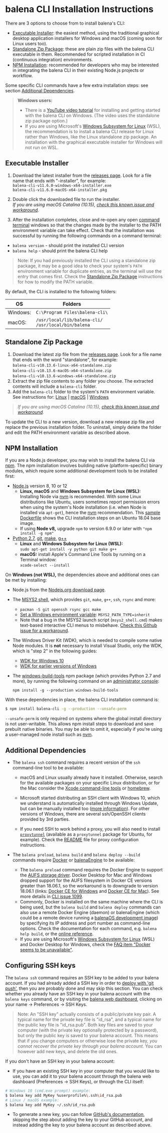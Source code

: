 # balena CLI Installation Instructions

There are 3 options to choose from to install balena's CLI:

* [Executable Installer](#executable-installer): the easiest method, using the traditional
  graphical desktop application installers for Windows and macOS (coming soon for Linux users too).
* [Standalone Zip Package](#standalone-zip-package): these are plain zip files with the balena CLI
  executable in them. Recommended for scripted installation in CI (continuous integration)
  environments.
* [NPM Installation](#npm-installation): recommended for developers who may be interested in
  integrating the balena CLI in their existing Node.js projects or workflow.

Some specific CLI commands have a few extra installation steps: see section [Additional
Dependencies](#additional-dependencies).

> **Windows users:**
> * There is a [YouTube video tutorial](https://www.youtube.com/watch?v=2LApclXFqsg) for installing
>   and getting started with the balena CLI on Windows. (The video uses the standalone zip package
>   option.)
> * If you are using Microsoft's [Windows Subsystem for
>   Linux](https://docs.microsoft.com/en-us/windows/wsl/about) (WSL), the recommendation is to
>   install a balena CLI release for Linux rather than Windows, like the Linux standalone zip
>   package. An installation with the graphical executable installer for Windows will not run on
>   WSL.

## Executable Installer

1. Download the latest installer from the [releases page](https://github.com/balena-io/balena-cli/releases).
   Look for a file name that ends with "-installer", for example:  
   `balena-cli-v11.6.0-windows-x64-installer.exe`  
   `balena-cli-v11.6.0-macOS-x64-installer.pkg`

2. Double click the downloaded file to run the installer.  
   _If you are using macOS Catalina (10.15), [check this known issue and
   workaround](https://github.com/balena-io/balena-cli/issues/1479)._

3. After the installation completes, close and re-open any open [command
   terminal](https://www.balena.io/docs/reference/cli/#choosing-a-shell-command-promptterminal)
   windows so that the changes made by the installer to the PATH environment variable can take
   effect. Check that the installation was successful by running the following commands on a
   command terminal:

* `balena version` - should print the installed CLI version
* `balena help` - should print the balena CLI help

> Note: If you had previously installed the CLI using a standalone zip package, it may be a good
> idea to check your system's `PATH` environment variable for duplicate entries, as the terminal
> will use the entry that comes first. Check the [Standalone Zip Package](#standalone-zip-package)
> instructions for how to modify the PATH variable.

By default, the CLI is installed to the following folders:

OS  | Folders
--- | ---
Windows: | `C:\Program Files\balena-cli\`
macOS:   | `/usr/local/lib/balena-cli/` <br> `/usr/local/bin/balena`

## Standalone Zip Package

1. Download the latest zip file from the [releases page](https://github.com/balena-io/balena-cli/releases).
   Look for a file name that ends with the word "standalone", for example:  
   `balena-cli-v10.13.6-linux-x64-standalone.zip`  
   `balena-cli-v10.13.6-macOS-x64-standalone.zip`  
   `balena-cli-v10.13.6-windows-x64-standalone.zip`
2. Extract the zip file contents to any folder you choose. The extracted contents will include a
   `balena-cli` folder.
3. Add the `balena-cli` folder to the system's `PATH` environment variable.  
   See instructions for:
   [Linux](https://stackoverflow.com/questions/14637979/how-to-permanently-set-path-on-linux-unix) |
   [macOS](https://www.architectryan.com/2012/10/02/add-to-the-path-on-mac-os-x-mountain-lion/#.Uydjga1dXDg) |
   [Windows](https://www.computerhope.com/issues/ch000549.htm)

> _If you are using macOS Catalina (10.15), [check this known issue and
> workaround](https://github.com/balena-io/balena-cli/issues/1479)._

To update the CLI to a new version, download a new release zip file and replace the previous
installation folder. To uninstall, simply delete the folder and edit the PATH environment variable
as described above.

## NPM Installation

If you are a Node.js developer, you may wish to install the balena CLI via [npm](https://www.npmjs.com).
The npm installation involves building native (platform-specific) binary modules, which require
some additional development tools to be installed first:

* [Node.js](https://nodejs.org/) version 8, 10 or 12
  * **Linux, macOS** and **Windows Subsystem for Linux (WSL):**  
    Installing Node via [nvm](https://github.com/nvm-sh/nvm/blob/master/README.md) is recommended.
    With some Linux distributions like Ubuntu, users sometimes report permission errors when using
    the system's Node installation (i.e. when Node is installed via `apt-get`), hence the
    [nvm](https://github.com/creationix/nvm) recommendation. This [sample
    Dockerfile](https://gist.github.com/pdcastro/5d4d96652181e7da685a32caf629dd44) shows the CLI
    installation steps on an Ubuntu 18.04 base image.
  * If using **Node v8,** upgrade `npm` to version 6.9.0 or later with `"npm install -g npm"`
* [Python 2.7](https://www.python.org/), [git](https://git-scm.com/), [make](https://www.gnu.org/software/make/), [g++](https://gcc.gnu.org/)
  * **Linux** and **Windows Subsystem for Linux (WSL):**  
    `sudo apt-get install -y python git make g++`
  * **macOS:** install Apple's Command Line Tools by running on a Terminal window:  
    `xcode-select --install`

On **Windows (not WSL),** the dependencies above and additional ones can be met by installing:

* Node.js from the [Nodejs.org download page](https://nodejs.org/en/download/).
* The [MSYS2 shell](https://www.msys2.org/), which provides `git`, `make`, `g++`, `ssh`, `rsync`
  and more:
  * `pacman -S git openssh rsync gcc make`
  * [Set a Windows environment variable](https://www.onmsft.com/how-to/how-to-set-an-environment-variable-in-windows-10): `MSYS2_PATH_TYPE=inherit`
  * Note that a bug in the MSYS2 launch script (`msys2_shell.cmd`) makes text-based
    interactive CLI menus to misbehave. [Check this Github issue for a
    workaround](https://github.com/msys2/MINGW-packages/issues/1633#issuecomment-240583890).
* The Windows Driver Kit (WDK), which is needed to compile some native Node modules. It is **not**
  necessary to install Visual Studio, only the WDK, which is "step 2" in the following guides:
  * [WDK for Windows 10](https://docs.microsoft.com/en-us/windows-hardware/drivers/download-the-wdk#download-icon-step-2-install-wdk-for-windows-10-version-1903)
  * [WDK for earlier versions of Windows](https://docs.microsoft.com/en-us/windows-hardware/drivers/other-wdk-downloads#step-2-install-the-wdk)
* The [windows-build-tools](https://www.npmjs.com/package/windows-build-tools) npm package (which
  provides Python 2.7 and more), by running the following command on an [administrator
  console](https://www.howtogeek.com/194041/how-to-open-the-command-prompt-as-administrator-in-windows-8.1/):
  
  `npm install -g --production windows-build-tools`

With these dependencies in place, the balena CLI installation command is:

```sh
$ npm install balena-cli -g --production --unsafe-perm
```

`--unsafe-perm` is only required on systems where the global install directory is not user-writable.
This allows npm install steps to download and save prebuilt native binaries. You may be able to omit it,
especially if you're using a user-managed node install such as [nvm](https://github.com/creationix/nvm).


## Additional Dependencies

* The `balena ssh` command requires a recent version of the `ssh` command-line tool to be available:
  * macOS and Linux usually already have it installed. Otherwise, search for the available packages
    on your specific Linux distribution, or for the Mac consider the [Xcode command-line
    tools](https://developer.apple.com/xcode/features/) or [homebrew](https://brew.sh/).

  * Microsoft started distributing an SSH client with Windows 10, which we understand is
    automatically installed through Windows Update, but can be manually installed too
    ([more information](https://docs.microsoft.com/en-us/windows-server/administration/openssh/openssh_install_firstuse)).
    For other versions of Windows, there are several ssh/OpenSSH clients provided by 3rd parties.

  * If you need SSH to work behind a proxy, you will also need to install
    [`proxytunnel`](http://proxytunnel.sourceforge.net/) (available as a `proxytunnel` package
    for Ubuntu, for example).
    Check the [README](https://github.com/balena-io/balena-cli/blob/master/README.md) file
    for proxy configuration instructions.

* The `balena preload`, `balena build` and `balena deploy --build` commands require
  [Docker](https://docs.docker.com/install/overview/) or [balenaEngine](https://www.balena.io/engine/)
  to be available:
  * The `balena preload` command requires the Docker Engine to support the [AUFS storage
    driver](https://docs.docker.com/storage/storagedriver/aufs-driver/). Docker Desktop for Mac and
    Windows dropped support for the AUFS filesystem in Docker CE versions greater than 18.06.1, so
    the workaround is to downgrade to version 18.06.1 (links: [Docker CE for
    Windows](https://docs.docker.com/docker-for-windows/release-notes/#docker-community-edition-18061-ce-win73-2018-08-29)
    and [Docker CE for
    Mac](https://docs.docker.com/docker-for-mac/release-notes/#docker-community-edition-18061-ce-mac73-2018-08-29)).
    See more details in [CLI issue 1099](https://github.com/balena-io/balena-cli/issues/1099).
  * Commonly, Docker is installed on the same machine where the CLI is being used, but the
    `balena build` and `balena deploy` commands can also use a remote Docker Engine (daemon)
    or balenaEngine (which could be a remote device running a [balenaOS development
    image](https://www.balena.io/docs/reference/OS/overview/2.x/#dev-vs-prod-images)) by specifying
    its IP address and port number as command-line options. Check the documentation for each
    command, e.g. `balena help build`, or the [online
    reference](https://www.balena.io/docs/reference/cli/#cli-command-reference).
  * If you are using Microsoft's [Windows Subsystem for
    Linux](https://docs.microsoft.com/en-us/windows/wsl/about) (WSL) and Docker Desktop for
    Windows, check the [FAQ item "Docker seems to be
    unavailable"](https://github.com/balena-io/balena-cli/blob/master/TROUBLESHOOTING.md#docker-seems-to-be-unavailable-error-when-using-windows-subsystem-for-linux-wsl).

## Configuring SSH keys

The `balena ssh` command requires an SSH key to be added to your balena account. If you had
already added a SSH key in order to [deploy with 'git push'](https://www.balena.io/docs/learn/getting-started/raspberrypi3/nodejs/#adding-an-ssh-key),
then you are probably done and may skip this section. You can check whether you already have
an SSH key in your balena account with the `balena keys` command, or by visiting the
[balena web dashboard](https://dashboard.balena-cloud.com/), clicking on your name -> Preferences
-> SSH Keys.

> Note: An "SSH key" actually consists of a public/private key pair. A typical name for the private
> key file is "id_rsa", and a typical name for the public key file is "id_rsa.pub". Both key files
> are saved to your computer (with the private key optionally protected by a password), but only
> the public key is saved to your balena account. This means that if you change computers or
> otherwise lose the private key, _you cannot recover the private key through your balena account._
> You can however add new keys, and delete the old ones.

If you don't have an SSH key in your balena account:

* If you have an existing SSH key in your computer that you would like to use, you can add it
  to your balena account through the balena web dashboard (Preferences -> SSH Keys), or through
  the CLI itself:

```bash
# Windows 10 (cmd.exe prompt) example:
$ balena key add MyKey %userprofile%\.ssh\id_rsa.pub
# Linux / macOS example:
$ balena key add MyKey ~/.ssh/id_rsa.pub
```

* To generate a new key, you can follow [GitHub's documentation](https://help.github.com/en/articles/generating-a-new-ssh-key-and-adding-it-to-the-ssh-agent),
  skipping the step about adding the key to your GitHub account, and instead adding the key to
  your balena account as described above.
